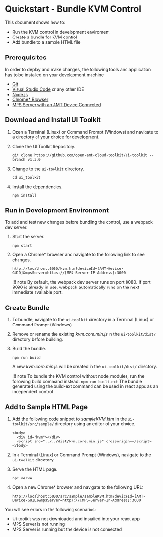 # Quickstart - Bundle KVM Control

This document shows how to:

- Run the KVM control in development enviroment
- Create a bundle for KVM control
- Add bundle to a sample HTML file 

## Prerequisites

In order to deploy and make changes, the following tools and application has to be installed on your development machine

- [Git](https://git-scm.com/)
- [Visual Studio Code](https://code.visualstudio.com/) or any other IDE 
- [Node.js](https://nodejs.org/)
- [Chrome* Browser](https://www.google.com/chrome)
- [MPS Server with an AMT Device Connected](../../../Docker/dockerLocal/)


## Download and Install UI Toolkit

1. Open a Terminal (Linux) or Command Prompt (Windows) and navigate to a directory of your choice for development.

2. Clone the UI Toolkit Repository.
	```
	git clone https://github.com/open-amt-cloud-toolkit/ui-toolkit --branch v1.3.0
	```

3. Change to the `ui-toolkit` directory.
	```
	cd ui_toolkit
	```

4. Install the dependencies.
	```
	npm install
	```

## Run in Development Environment

To add and test new changes before bundling the control, use a webpack dev server.

1. Start the server.
	```
	npm start
	```

2. Open a Chrome* browser and navigate to the following link to see changes.
	```
	http://localhost:8080/kvm.htm?deviceId=[AMT-Device-GUID]&mpsServer=https://[MPS-Server-IP-Address]:3000
	```

	!!! note
		By default, the webpack dev server runs on port 8080. If port 8080 is already in use, webpack automatically runs on the next immediate available port.


## Create Bundle

1. To bundle, navigate to the `ui-toolkit` directory in a Terminal (Linux) or Command Prompt (Windows).

2. Remove or rename the existing *kvm.core.min.js*  in the `ui-toolkit/dist/` directory before building.

3. Build the bundle.
	```
	npm run build
	```

	A new *kvm.core.min.js* will be created in the `ui-toolkit/dist/` directory.

	!!! note
		To bundle the KVM control without node_modules, run the following build command instead.
		```
		npm run built-ext
		```
		The bundle generated using the build-ext command can be used in react apps as an independent control


## Add to Sample HTML Page

1. Add the following code snippet to *sampleKVM.htm* in the `ui-toolkit/src/sample/` directory using an editor of your choice.

	```
	<body>
	  <div id="kvm"></div>
	  <script src="../../dist/kvm.core.min.js" crossorigin></script>
	</body>
	```

2. In a Terminal (Linux) or Command Prompt (Windows), navigate to the `ui-toolkit` directory.

3. Serve the HTML page.
	```
	npx serve
	```

4. Open a new Chrome* browser and navigate to the following URL:
	```
	http://localhost:5000/src/sample/sampleKVM.htm?deviceId=[AMT-Device-GUID]&mpsServer=https://[MPS-Server-IP-Address]:3000
	```

You will see errors in the following scenarios: 

- UI-toolkit was not downloaded and installed into your react app
- MPS Server is not running
- MPS Server is running but the device is not connected

